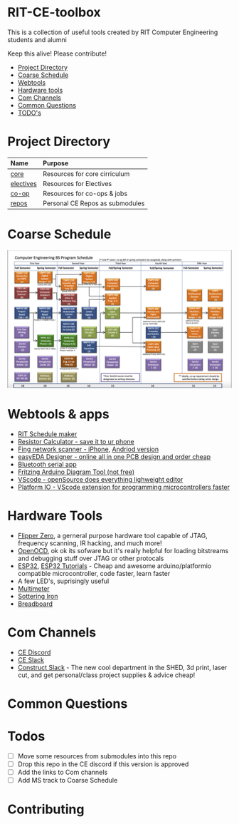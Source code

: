 # RIT-CE-toolbox
This is a collection of useful tools created by RIT Computer Engineering students and alumni

Keep this alive! Please contribute!

- [Project Directory](#project-directory)
- [Coarse Schedule](#coarse-schedule)
- [Webtools](#webtools--apps)
- [Hardware tools](#hardware-tools)
- [Com Channels](#com-channels)
- [Common Questions](#common-questions)
- [TODO's](#todos)

# Project Directory
| Name                           | Purpose                                       | 
| :--                            | :--                                           |
|[core](/core)                   | Resources for core cirriculum                 |
|[electives](/electives)         | Resources for Electives                       |
|[co-op](/co-op)                 | Resources for co-ops & jobs                   |
|[repos](/repos )                | Personal CE Repos as submodules               |

# Coarse Schedule
<img src="BS_2020_Flowchart.png">

# Webtools & apps
- [RIT Schedule maker](https://schedulemaker.csh.rit.edu/generate)
- [Resistor Calculator - save it to ur phone](https://www.calculator.net/resistor-calculator.html)
- [Fing network scanner - iPhone](https://apps.apple.com/au/app/fing-network-scanner/id430921107), [Andriod version](https://play.google.com/store/apps/details?id=com.overlook.android.fing&hl=en_US&gl=US&pli=1)
- [easyEDA Designer - online all in one PCB design and order cheap](https://easyeda.com)
- [Bluetooth serial app]()
- [Fritzing Arduino Diagram Tool (not free)]()
- [VScode - openSource does everything lighweight editor]()
- [Platform IO - VScode extension for programming microcontrollers faster]()

# Hardware Tools
- [Flipper Zero](https://flipperzero.one/), a gerneral purpose hardware tool capable of JTAG, frequency scanning, IR hacking, and much more!
- [OpenOCD](https://openocd.org/), ok ok its sofware but it's really helpful for loading bitstreams and debugging stuff over JTAG or other protocals
- [ESP32](https://www.amazon.com/s?k=esp32+devkit), [ESP32 Tutorials](https://randomnerdtutorials.com/getting-started-with-esp32/) - Cheap and awesome arduino/platformio compatible microcontroller, code faster, learn faster
- A few LED's, suprisingly useful
- [Multimeter](https://www.amazon.com/s?k=multimeter)
- [Sottering Iron](https://www.amazon.com/s?k=soldering+iron)
- [Breadboard](https://www.amazon.com/s?k=breadboard)

# Com Channels
- [CE Discord]()
- [CE Slack]()
- [Construct Slack]() - The new cool department in the SHED, 3d print, laser cut, and get personal/class project supplies & advice cheap!

# Common Questions

# Todos
- [ ] Move some resources from submodules into this repo
- [ ] Drop this repo in the CE discord if this version is approved
- [ ] Add the links to Com channels
- [ ] Add MS track to Coarse Schedule

# Contributing
